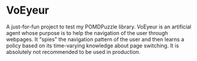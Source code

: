 # VoEyeur
A just-for-fun project to test my POMDPuzzle library. VoEyeur is an artificial agent whose purpose is to help the navigation of the user through webpages. It "spies" the navigation pattern of the user and then learns a policy based on its time-varying knowledge about page switching. It is absolutely not recommended to be used in production. 
